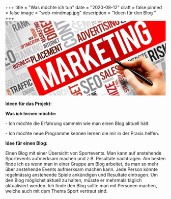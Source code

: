 +++
title = "Was möchte ich tun"
date = "2020-08-12"
draft = false
pinned = false
image = "web-mindmap.jpg"
description = "Ideen für den Blog "
+++
![](web-marketing.jpg)

**Ideen für das Projekt:**

**Was ich lernen möchte:**

\- Ich möchte die Erfahrung sammeln wie man einen Blog aktuell hält. 

\- Ich möchte neue Programme kennen lernen die mir in der Praxis helfen. 

**Idee für einen Blog:**

Einen Blog mit einer Übersicht von Sportevents. Man kann auf anstehende Sportevents aufmerksam machen und z.B. Resultate nachtragen. Am besten finde ich es wenn man in einer Gruppe am Blog arbeitet, da man so mehr über anstehende Events aufmerksam machen kann. Jede Person könnte regelmässig anstehende Spiele ankündigen und Resultate eintragen. Um den Blog möglichst aktuell zu halten, müsste er mehrmals täglich aktualisiert werden. Ich finde den Blog sollte man mit Personen machen, welche auch mit dem Thema Sport vertraut sind.